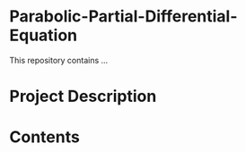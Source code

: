 # Parabolic-Partial-Differential-Equation
This repository contains ... 

# Project Description


# Contents
